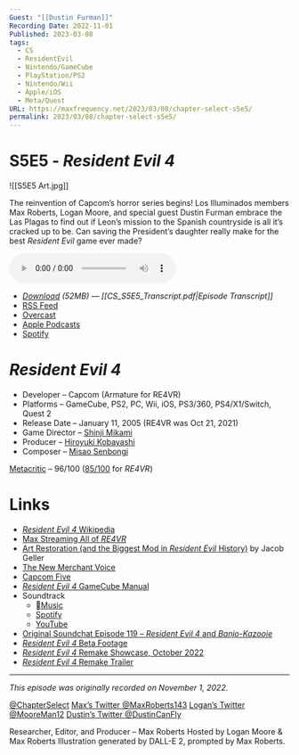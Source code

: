 ```yaml
---
Guest: "[[Dustin Furman]]"
Recording Date: 2022-11-01
Published: 2023-03-08
tags:
  - CS
  - ResidentEvil
  - Nintendo/GameCube
  - PlayStation/PS2
  - Nintendo/Wii
  - Apple/iOS
  - Meta/Quest
URL: https://maxfrequency.net/2023/03/08/chapter-select-s5e5/
permalink: 2023/03/08/chapter-select-s5e5/
---
```

# S5E5 - *Resident Evil 4*

![[S5E5 Art.jpg]]

The reinvention of Capcom’s horror series begins! Los Illuminados members Max Roberts, Logan Moore, and special guest Dustin Furman embrace the Las Plagas to find out if Leon’s mission to the Spanish countryside is all it’s cracked up to be. Can saving the President’s daughter really make for the best *Resident Evil* game ever made?

<audio controls>
  <source src="https://traffic.libsyn.com/chapterselectpod/CS_S5E5_Final.mp3">
</audio>

- *[Download](https://traffic.libsyn.com/chapterselectpod/CS_S5E5_Final.mp3) (52MB)  — [[CS_S5E5_Transcript.pdf|Episode Transcript]]*
- [RSS Feed](https://chapterselectpod.libsyn.com/rss)
- [Overcast](https://overcast.fm/itunes1568777352/chapter-select)
- [Apple Podcasts](https://podcasts.apple.com/us/podcast/chapter-select/id1568777352)
- [Spotify](https://open.spotify.com/show/4f1TLZXbwtSX7uHROe9KlS)
# *Resident Evil 4*

- Developer – Capcom (Armature for RE4VR)
- Platforms – GameCube, PS2, PC, Wii, iOS, PS3/360, PS4/X1/Switch, Quest 2
- Release Date – January 11, 2005 (RE4VR was Oct 21, 2021)
- Game Director – [Shinji Mikami](https://en.wikipedia.org/wiki/Shinji_Mikami)
- Producer – [Hiroyuki Kobayashi](https://en.wikipedia.org/wiki/Hiroyuki_Kobayashi_(producer))
- Composer – [Misao Senbongi](https://www.mobygames.com/developer/sheet/view/developerId,88434/)

[Metacritic](https://www.metacritic.com/game/gamecube/resident-evil-4) – 96/100 ([85/100](https://www.metacritic.com/game/pc/resident-evil-4-vr-oculus-quest-2) for *RE4VR*)
# Links

- [*Resident Evil 4* Wikipedia](https://en.wikipedia.org/wiki/Resident_Evil_4)
- [Max Streaming All of *RE4VR*](https://youtube.com/playlist?list=PLxCxW3Sbhy5Z7jiYi0aoQAU0ZRIaBjNJR)
- [Art Restoration (and the Biggest Mod in *Resident Evil* History)](https://youtu.be/7uJuTKyM4rQ) by Jacob Geller
- [The New Merchant Voice](https://youtube.com/watch?v=9e_U2Uz_hr8&t=3004)
- [Capcom Five](https://en.wikipedia.org/wiki/Capcom_Five)
- [*Resident Evil 4* GameCube Manual](http://static.capcom.com/manuals/re4/RE4_GC_DMNL_EN.pdf)
- Soundtrack
	- [Music](https://music.apple.com/gb/album/resident-evil-4-sound-collection/1329345078)
	- [Spotify](https://open.spotify.com/album/17E5tbNHce6M2Le73VpoUY)
	- [YouTube](https://youtube.com/playlist?list=PLAs1Kha_R9dIvc0eE-BYV765HqlUTLni6)
- [Original Soundchat Episode 119 – *Resident Evil 4* and *Banjo-Kazooie*](https://anondino.squarespace.com/osc/2021/5/4/osc-119-resident-evil-4-amp-banjo-kazooie)
- [*Resident Evil 4* Beta Footage](https://youtu.be/ojtbdcJP6SU)
- [*Resident Evil 4* Remake Showcase, October 2022](https://youtube.com/watch?v=9e_U2Uz_hr8&t=2583)
- [*Resident Evil 4* Remake Trailer](https://youtu.be/E69tKrfEQag)

---
*This episode was originally recorded on November 1, 2022.*

[@ChapterSelect](https://www.twitter.com/chapterselect)
[Max’s Twitter @MaxRoberts143](https://www.twitter.com/maxroberts143)
[Logan’s Twitter @MooreMan12](https://www.twitter.com/mooreman12)
[Dustin’s Twitter @DustinCanFly](https://www.twitter.com/DustinCanFly)

Researcher, Editor, and Producer – Max Roberts
Hosted by Logan Moore & Max Roberts
Illustration generated by DALL-E 2, prompted by Max Roberts.